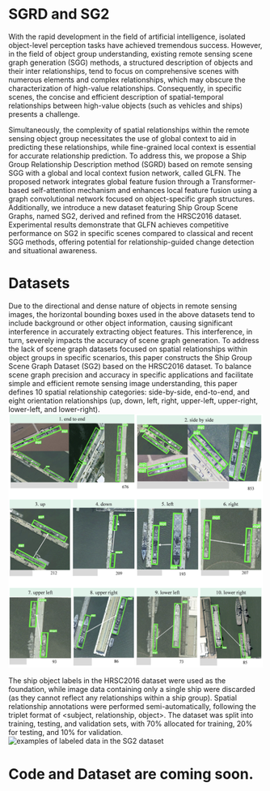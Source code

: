 # SGRD and SG2
With the rapid development in the field of artificial intelligence, isolated object-level perception tasks have achieved tremendous success. However, in the field of object group understanding, existing remote sensing scene graph generation (SGG) methods, a structured description of objects and their inter relationships, tend to focus on comprehensive scenes with numerous elements and complex relationships, which may obscure the characterization of high-value relationships. Consequently, in specific scenes, the concise and efficient description of spatial-temporal relationships between high-value objects (such as vehicles and ships) presents a challenge.

Simultaneously, the complexity of spatial relationships within the remote sensing object group necessitates the use of global context to aid in predicting these relationships, while fine-grained local context is essential for accurate relationship prediction. To address this, we propose a Ship Group Relationship Description method (SGRD) based on remote sensing SGG with a global and local context fusion network, called GLFN. The proposed network integrates global feature fusion through a Transformer-based self-attention mechanism and enhances local feature fusion using a graph convolutional network focused on object-specific graph structures. Additionally, we introduce a new dataset featuring Ship Group Scene Graphs, named SG2, derived and refined from the HRSC2016 dataset. Experimental results demonstrate that GLFN achieves competitive performance on SG2 in specific scenes compared to classical and recent SGG methods, offering potential for relationship-guided change detection and situational awareness.

# Datasets
Due to the directional and dense nature of objects in remote sensing images, the horizontal bounding boxes used in the above datasets tend to include background or other object information, causing significant interference in accurately extracting object features. This interference, in turn, severely impacts the accuracy of scene graph generation. To address the lack of scene graph datasets focused on spatial relationships within object groups in specific scenarios, this paper constructs the Ship Group Scene Graph Dataset (SG2) based on the HRSC2016 dataset. To balance scene graph precision and accuracy in specific applications and facilitate simple and efficient remote sensing image understanding, this paper defines 10 spatial relationship categories: side-by-side, end-to-end, and eight orientation relationships (up, down, left, right, upper-left, upper-right, lower-left, and lower-right).
![The specific construction principles](./data1.png)

The ship object labels in the HRSC2016 dataset were used as the foundation, while image data containing only a single ship were discarded (as they cannot reflect any relationships within a ship group). Spatial relationship annotations were performed semi-automatically, following the triplet format of <subject, relationship, object>. The dataset was split into training, testing, and validation sets, with 70\% allocated for training, 20\% for testing, and 10\% for validation. 
![examples of labeled data in the SG2 dataset](./data2.png)


# Code and Dataset are coming soon.
